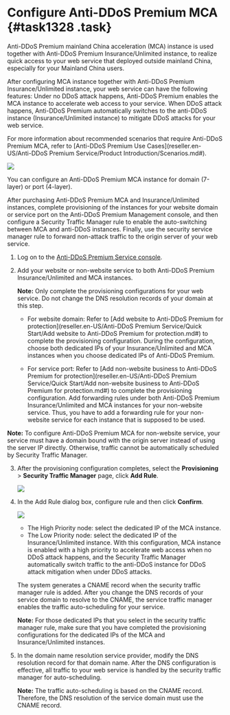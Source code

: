 # Configure Anti-DDoS Premium MCA {#task1328 .task}

Anti-DDoS Premium mainland China acceleration \(MCA\) instance is used together with Anti-DDoS Premium Insurance/Unlimited instance, to realize quick access to your web service that deployed outside mainland China, especially for your Mainland China users.

After configuring MCA instance together with Anti-DDoS Premium Insurance/Unlimited instance, your web service can have the following features: Under no DDoS attack happens, Anti-DDoS Premium enables the MCA instance to accelerate web access to your service. When DDoS attack happens, Anti-DDoS Premium automatically switches to the anti-DDoS instance \(Insurance/Unlimited instance\) to mitigate DDoS attacks for your web service.

For more information about recommended scenarios that require Anti-DDoS Premium MCA, refer to [Anti-DDoS Premium Use Cases](reseller.en-US/Anti-DDoS Premium Service/Product Introduction/Scenarios.md#).

![](http://static-aliyun-doc.oss-cn-hangzhou.aliyuncs.com/assets/img/79672/154692909435306_en-US.png)

You can configure an Anti-DDoS Premium MCA instance for domain \(7-layer\) or port \(4-layer\).

After purchasing Anti-DDoS Premium MCA and Insurance/Unlimited instances, complete provisioning of the instances for your website domain or service port on the Anti-DDoS Premium Management console, and then configure a Security Traffic Manager rule to enable the auto-switching between MCA and anti-DDoS instances. Finally, use the security service manager rule to forward non-attack traffic to the origin server of your web service.

1.   Log on to the [Anti-DDoS Premium Service console](https://yundun.console.aliyun.com/?p=ddosdip). 
2.  Add your website or non-website service to both Anti-DDoS Premium Insurance/Unlimited and MCA instances. 

    **Note:** Only complete the provisioning configurations for your web service. Do not change the DNS resolution records of your domain at this step.

    -   For website domain: Refer to [Add website to Anti-DDoS Premium for protection](reseller.en-US/Anti-DDoS Premium Service/Quick Start/Add website to Anti-DDoS Premium for protection.md#) to complete the provisioning configuration. During the configuration, choose both dedicated IPs of your Insurance/Unlimited and MCA instances when you choose dedicated IPs of Anti-DDoS Premium.

    -   For service port: Refer to [Add non-website business to Anti-DDoS Premium for protection](reseller.en-US/Anti-DDoS Premium Service/Quick Start/Add non-website business to Anti-DDoS Premium for protection.md#) to complete the provisioning configuration. Add forwarding rules under both Anti-DDoS Premium Insurance/Unlimited and MCA instances for your non-website service. Thus, you have to add a forwarding rule for your non-website service for each instance that is supposed to be used.

**Note:** To configure Anti-DDoS Premium MCA for non-website service, your service must have a domain bound with the origin server instead of using the server IP directly. Otherwise, traffic cannot be automatically scheduled by Security Traffic Manager.

3.  After the provisioning configuration completes, select the **Provisioning** \> **Security Traffic Manager** page, click **Add Rule**. 

    ![](http://static-aliyun-doc.oss-cn-hangzhou.aliyuncs.com/assets/img/79672/154692909435308_en-US.png)

4.  In the Add Rule dialog box, configure rule and then click **Confirm**. 

    ![](http://static-aliyun-doc.oss-cn-hangzhou.aliyuncs.com/assets/img/79672/154692909435312_en-US.png)

    -   The High Priority node: select the dedicated IP of the MCA instance.
    -   The Low Priority node: select the dedicated IP of the Insurance/Unlimited instance.
    With this configuration, MCA instance is enabled with a high priority to accelerate web access when no DDoS attack happens, and the Security Traffic Manager automatically switch traffic to the anti-DDoS instance for DDoS attack mitigation when under DDoS attacks.

    The system generates a CNAME record when the security traffic manager rule is added. After you change the DNS records of your service domain to resolve to the CNAME, the service traffic manager enables the traffic auto-scheduling for your service.

    **Note:** For those dedicated IPs that you select in the security traffic manager rule, make sure that you have completed the provisioning configurations for the dedicated IPs of the MCA and Insurance/Unlimited instances.

5.  In the domain name resolution service provider, modify the DNS resolution record for that domain name. After the DNS configuration is effective, all traffic to your web service is handled by the security traffic manager for auto-scheduling.

    **Note:** The traffic auto-scheduling is based on the CNAME record. Therefore, the DNS resolution of the service domain must use the CNAME record.


